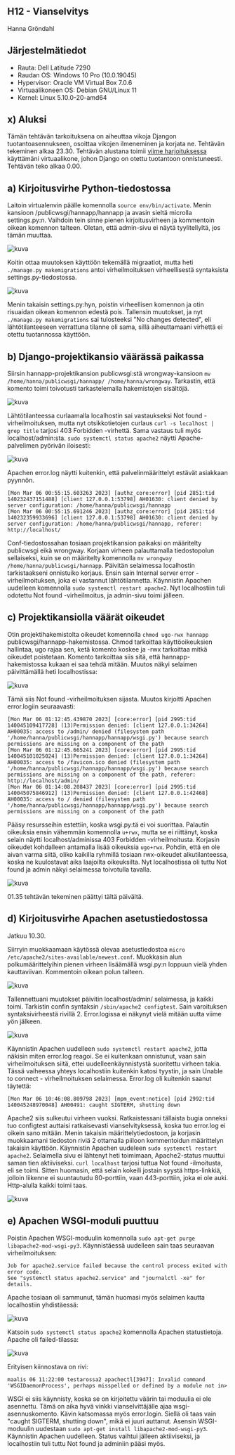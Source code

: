 ## H12 - Vianselvitys

Hanna Gröndahl

## Järjestelmätiedot

- Rauta: Dell Latitude 7290
- Raudan OS: Windows 10 Pro (10.0.19045)
- Hypervisor: Oracle VM Virtual Box 7.0.6
- Virtuaalikoneen OS: Debian GNU/Linux 11
- Kernel: Linux 5.10.0-20-amd64

## x) Aluksi

Tämän tehtävän tarkoituksena on aiheuttaa vikoja Djangon tuotantoasennukseen, osoittaa vikojen ilmeneminen ja korjata ne. Tehtävän tekeminen alkaa 23.30. Tehtävän alustana toimii [viime harjoituksessa](https://github.com/hannagrn/linux-pal/blob/main/h11.md) käyttämäni virtuaalikone, johon Django on otettu tuotantoon onnistuneesti. Tehtävän teko alkaa 0.00. 

## a) Kirjoitusvirhe Python-tiedostossa

Laitoin virtualenvin päälle komennolla `source env/bin/activate`. Menin kansioon /publicwsgi/hannapp/hannapp ja avasin sieltä microlla settings.py:n. Vaihdoin tein sinne pienen kirjoitusvirheen ja kommentoin oikean komennon talteen. Oletan, että admin-sivu ei näytä tyylitellyltä, jos tämän muuttaa.

![kuva](https://user-images.githubusercontent.com/122886984/222988992-a700f889-83a7-429f-98ad-18e57541f7a5.png)

Koitin ottaa muutoksen käyttöön tekemällä migraatiot, mutta heti `./manage.py makemigrations` antoi virheilmoituksen virheellisestä syntaksista settings.py-tiedostossa. 

![kuva](https://user-images.githubusercontent.com/122886984/222989149-92896044-a738-4a85-af47-0f1cd3a48ad9.png)

Menin takaisin settings.py:hyn, poistin virheellisen komennon ja otin risuaidan oikean komennon edestä pois. Tallensin muutokset, ja nyt `./manage.py makemigrations` sai tulosteeksi "No changes detected", eli lähtötilanteeseen verrattuna tilanne oli sama, sillä aiheuttamaani virhettä ei otettu tuotannossa käyttöön. 

## b) Django-projektikansio väärässä paikassa

Siirsin hannapp-projektikansion publicwsgi:stä wrongway-kansioon `mv /home/hanna/publicwsgi/hannapp/ /home/hanna/wrongway`. Tarkastin, että komento toimi toivotusti tarkastelemalla hakemistojen sisältöjä.

![kuva](https://user-images.githubusercontent.com/122886984/222990317-3b90caad-542a-49a4-bd9e-4cdc4f0c0a3e.png)

Lähtötilanteessa curlaamalla localhostin sai vastaukseksi Not found -virheilmoituksen, mutta nyt otsikkotietojen curlaus `curl -s localhost | grep title` tarjosi 403 Forbidden -virhettä. Sama vastaus tuli myös localhost/admin:sta. `sudo systemctl status apache2` näytti Apache-palvelimen pyörivän iloisesti:

![kuva](https://user-images.githubusercontent.com/122886984/222990650-eb744a26-4ed2-4c28-8309-363336902fce.png)

Apachen error.log näytti kuitenkin, että palvelinmäärittelyt estävät asiakkaan pyynnön.

    [Mon Mar 06 00:55:15.603263 2023] [authz_core:error] [pid 2851:tid 140232437151488] [client 127.0.0.1:53798] AH01630: client denied by  server configuration: /home/hanna/publicwsgi/hannapp
    [Mon Mar 06 00:55:15.691246 2023] [authz_core:error] [pid 2851:tid 140232359933696] [client 127.0.0.1:53798] AH01630: client denied by server configuration: /home/hanna/publicwsgi/hannapp, referer: http://localhost/

Conf-tiedostossahan tosiaan projektikansion paikaksi on määritelty publicwsgi eikä wrongway. Korjaan virheen palauttamalla tiedostopolun sellaiseksi, kuin se on määritelty komennolla `mv wrongway /home/hanna/publicwsgi/hannapp`. Päivitän selaimessa localhostin tarkistaakseni onnistuiko korjaus. Ensin sain Internal server error -virheilmoituksen, joka ei vastannut lähtötilannetta. Käynnistin Apachen uudelleen komennolla `sudo systemctl restart apache2`. Nyt localhostiin tuli odotettu Not found -virheilmoitus, ja admin-sivu toimi jälleen.

## c) Projektikansiolla väärät oikeudet

Otin projektihakemistolta oikeudet komennolla `chmod ugo-rwx hannapp` publicwsgi/hannapp-hakemistossa. Chmod tarkoittaa käyttöoikeuksien hallintaa, ugo rajaa sen, ketä komento koskee ja -rwx tarkoittaa mitkä oikeudet poistetaan. Komento tarkoittaa siis sitä, että hannapp-hakemistossa kukaan ei saa tehdä mitään.  Muutos näkyi selaimen päivittämällä heti localhostissa:

![kuva](https://user-images.githubusercontent.com/122886984/222991497-9564c8ab-27e6-4402-8b21-52ddc2281c59.png)

Tämä siis Not found -virheilmoituksen sijasta. Muutos kirjoitti Apachen error.logiin seuraavasti:

    [Mon Mar 06 01:12:45.439870 2023] [core:error] [pid 2995:tid 140045109417728] (13)Permission denied: [client 127.0.0.1:34264] AH00035: access to /admin/ denied (filesystem path '/home/hanna/publicwsgi/hannapp/hannapp/wsgi.py') because search permissions are missing on a component of the path
    [Mon Mar 06 01:12:45.665241 2023] [core:error] [pid 2995:tid 140045101025024] (13)Permission denied: [client 127.0.0.1:34264] AH00035: access to /favicon.ico denied (filesystem path '/home/hanna/publicwsgi/hannapp/hannapp/wsgi.py') because search permissions are missing on a component of the path, referer: http://localhost/admin/
    [Mon Mar 06 01:14:08.208437 2023] [core:error] [pid 2995:tid 140045075846912] (13)Permission denied: [client 127.0.0.1:42468] AH00035: access to / denied (filesystem path '/home/hanna/publicwsgi/hannapp/hannapp/wsgi.py') because search permissions are missing on a component of the path
   
Pääsy resursseihin estettiin, koska wsgi.py:tä ei voi suorittaa. Palautin oikeuksia ensin vähemmän komennolla `u+rwx`, mutta se ei riittänyt, koska selain näytti localhost/adminissa 403 Forbidden -virheilmoitusta. Korjasin oikeudet kohdalleen antamalla lisää oikeuksia `ugo+rwx`. Pohdin, että en ole aivan varma siitä, oliko kaikilla ryhmillä tosiaan rwx-oikeudet alkutilanteessa, koska ne kuulostavat aika laajoilta oikeuksilta. Nyt localhostissa oli tuttu Not found ja admin näkyi selaimessa toivotulla tavalla.

![kuva](https://user-images.githubusercontent.com/122886984/222992480-e37216d7-3805-46ff-b5a0-91858a354541.png)

01.35 tehtävän tekeminen päättyi tältä päivältä.

## d) Kirjoitusvirhe Apachen asetustiedostossa 

Jatkuu 10.30.

Siirryin muokkaamaan käytössä olevaa asetustiedostoa `micro /etc/apache2/sites-available/newest.conf`. Muokkasin alun polkumäärittelyihin pienen virheen lisäämällä wsgi.py:n loppuun vielä yhden kauttaviivan. Kommentoin oikean polun talteen. 

![kuva](https://user-images.githubusercontent.com/122886984/223060290-c9c302e3-51a4-4474-b299-e76d7276b0df.png)

Tallennettuani muutokset päivitin localhost/admin/ selaimessa, ja kaikki toimi. Tarkistin confin syntaksin `/sbin/apache2 configtest`. Sain varoituksen syntaksivirheestä rivillä 2. Error.logissa ei näkynyt vielä mitään uutta viime yön jälkeen.

![kuva](https://user-images.githubusercontent.com/122886984/223061923-a5d79e2d-a1c0-490a-9d62-cb6be41bcf52.png)

Käynnistin Apachen uudelleen `sudo systemctl restart apache2`, jotta näkisin miten error.log reagoi. Se ei kuitenkaan onnistunut, vaan sain virheilmoituksen siitä, ettei uudelleenkäynnistystä suoritettu virheen takia. Tässä vaiheessa yhteys localhostiin kuitenkin katosi tyystin, ja sain Unable to connect - virheilmoituksen selaimessa. Error.log oli kuitenkin saanut täytettä:

    [Mon Mar 06 10:46:08.809798 2023] [mpm_event:notice] [pid 2992:tid 140045248970048] AH00491: caught SIGTERM, shutting down

Apache2 siis sulkeutui virheen vuoksi. Ratkaistessani tällaista bugia onneksi tuo configtest auttaisi ratkaisevasti vianselvityksessä, koska tuo error.log ei oikein sano mitään. Menin takaisin määrittelytiedostoon, ja korjasin muokkaamani tiedoston riviä 2 ottamalla piiloon kommentoidun määrittelyn takaisin käyttöön. Käynnistin Apachen uudeleen `sudo systemctl restart apache2`. Selaimella sivu ei lähtenyt heti toimimaan, Apache2-status muuttui saman tien aktiiviseksi. `curl localhost` tarjosi tuttua Not found -ilmoitusta, eli se toimi. Sitten huomasin, että selain kokeili jostain syystä https-linkkiä, jolloin liikenne ei suuntautudu 80-porttiin, vaan 443-porttiin, joka ei ole auki. Http-alulla kaikki toimi taas.

![kuva](https://user-images.githubusercontent.com/122886984/223068155-4249917d-79a8-4a1e-bd7a-716a342aa84e.png)

## e) Apachen WSGI-moduli puuttuu

Poistin Apachen WSGI-moduulin komennolla `sudo apt-get purge libapache2-mod-wsgi-py3`. Käynnistäessä uudelleen sain taas seuraavan virheilmoituksen:

    Job for apache2.service failed because the control process exited with error code.
    See "systemctl status apache2.service" and "journalctl -xe" for details.
    
Apache tosiaan oli sammunut, tämän huomasi myös selaimen kautta localhostiin yhdistäessä:

![kuva](https://user-images.githubusercontent.com/122886984/223071576-dc73bdf4-3dc0-42c5-8d88-eb81be369e0e.png)

Katsoin `sudo systemctl status apache2` komennolla Apachen statustietoja. Apache oli failed-tilassa:

![kuva](https://user-images.githubusercontent.com/122886984/223070743-404fb12c-e5eb-44e2-8a1b-2cfd1bfc3fa1.png)

Erityisen kiinnostava on rivi:

    maalis 06 11:22:00 testarossa2 apachectl[3947]: Invalid command 'WSGIDaemonProcess', perhaps misspelled or defined by a module not in>

WSGI ei siis käynnisty, koska se on kirjoitettu väärin tai moduulia ei ole asennettu. Tämä on aika hyvä vinkki vianselvittäjälle ajaa wsgi-asennuskomento. Kävin katsomassa myös error.login. Siellä oli taas vain "caught SIGTERM, shutting down", mikä ei juuri auttanut. Asensin WSGI-moduulin uudestaan `sudo apt-get install libapache2-mod-wsgi-py3`. Käynnistin Apachen uudelleen. Status vaihtui jälleen aktiiviseksi, ja localhostiin tuli tuttu Not found ja adminiin pääsi myös.

